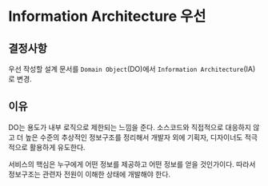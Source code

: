 # Information Architecture 우선

## 결정사항

우선 작성할 설계 문서를 `Domain Object`(DO)에서 `Information Architecture`(IA)로 변경.

## 이유

DO는 용도가 내부 로직으로 제한되는 느낌을 준다. 소스코드와 직접적으로 대응하지 않고 더 높은 수준의 추상적인 정보구조를 정리해서 개발자 외에 기획자, 디자이너도 적극적으로 활용하게 유도한다.

서비스의 핵심은 누구에게 어떤 정보를 제공하고 어떤 정보를 얻을 것인가이다. 따라서 정보구조는 관련자 전원이 이해한 상태에 개발해야 한다.
